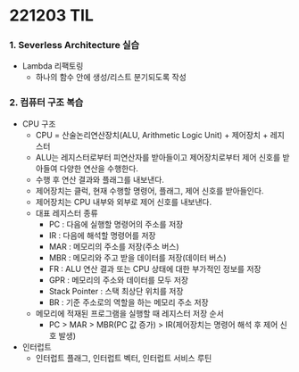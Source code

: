 # 221203 TIL
### 1. Severless Architecture 실습
* Lambda 리팩토링
    * 하나의 함수 안에 생성/리스트 분기되도록 작성
### 2. 컴퓨터 구조 복습
* CPU 구조
    * CPU = 산술논리연산장치(ALU, Arithmetic Logic Unit) + 제어장치 + 레지스터
    * ALU는 레지스터로부터 피연산자를 받아들이고 제어장치로부터 제어 신호를 받아들여 다양한 연산을 수행한다.
    * 수행 후 연산 결과와 플래그를 내보낸다.
    * 제어장치는 클럭, 현재 수행할 명령어, 플래그, 제어 신호를 받아들인다.
    * 제어장치는 CPU 내부와 외부로 제어 신호를 내보낸다.
    * 대표 레지스터 종류
        * PC : 다음에 실행할 명령어의 주소를 저장
        * IR : 다음에 해석할 명령어를 저장
        * MAR : 메모리의 주소를 저장(주소 버스)
        * MBR : 메모리와 주고 받을 데이터를 저장(데이터 버스)
        * FR : ALU 연산 결과 또는 CPU 상태에 대한 부가적인 정보를 저장
        * GPR : 메모리의 주소와 데이터를 모두 저장
        * Stack Pointer : 스택 최상단 위치를 저장
        * BR : 기준 주소로의 역할을 하는 메모리 주소 저장
    * 메모리에 적재된 프로그램을 실행할 때 레지스터 저장 순서
        * PC > MAR > MBR(PC 값 증가) > IR(제어장치는 명령어 해석 후 제어 신호 발생)
* 인터럽트
    * 인터럽트 플래그, 인터럽트 벡터, 인터럽트 서비스 루틴